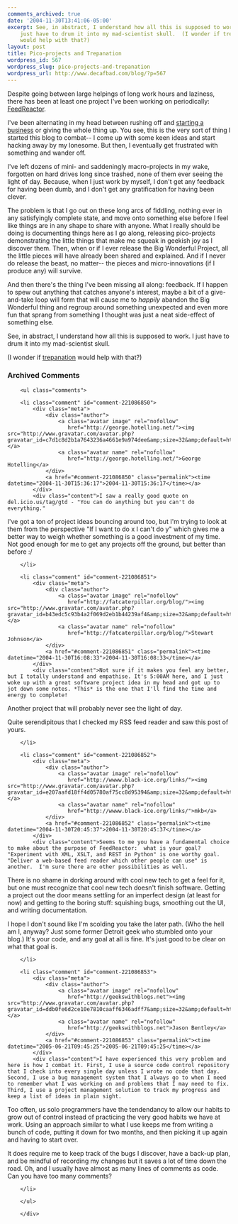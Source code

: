```yaml
---
comments_archived: true
date: '2004-11-30T13:41:06-05:00'
excerpt: See, in abstract, I understand how all this is supposed to work.  I
    just have to drum it into my mad-scientist skull.  (I wonder if trepanation
    would help with that?)
layout: post
title: Pico-projects and Trepanation
wordpress_id: 567
wordpress_slug: pico-projects-and-trepanation
wordpress_url: http://www.decafbad.com/blog/?p=567
---
```

Despite going between large helpings of long work hours and laziness, there has been at least one project I've been working on periodically: [FeedReactor](http://decafbad.com/kwiki/?FeedReactor).  

I've been alternating in my head between rushing off and [starting a business](http://www.decafbad.com/blog/2004/09/20/bootstrapping_out_into_open_space) or giving the whole thing up.  You see, this is the very sort of thing I started this blog to combat-- I come up with some keen ideas and start hacking away by my lonesome.  But then, I eventually get frustrated with something and wander off.  

I've left dozens of mini- and saddeningly macro-projects in my wake, forgotten on hard drives long since trashed, none of them ever seeing the light of day.  Because, when I just work by myself, I don't get any feedback for having been dumb, and I don't get any gratification for having been clever.

The problem is that I go out on these long arcs of fiddling, nothing ever in any satisfyingly complete state, and move onto something else before I feel like things are in any shape to share with anyone.  What I really should be doing is documenting things here as I go along, releasing pico-projects demonstrating the little things that make me squeak in geekish joy as I discover them.  Then, when or if I ever release the Big Wonderful Project, all the little pieces will have already been shared and explained.  And if I never do release the beast, no matter-- the pieces and micro-innovations (if I produce any) will survive.  

And then there's the thing I've been missing all along:  feedback.  If I happen to spew out anything that catches anyone's interest, maybe a bit of a give-and-take loop will form that will cause me to *happily* abandon the Big Wonderful thing and regroup around something unexpected and even more fun that sprang from something I thought was just a neat side-effect of something else.

See, in abstract, I understand how all this is supposed to work.  I just have to drum it into my mad-scientist skull.  

(I wonder if [trepanation](http://www.trepanationguide.com/) would help with that?)

<div id="comments" class="comments archived-comments">
            <h3>Archived Comments</h3>
            
        <ul class="comments">
            
        <li class="comment" id="comment-221086850">
            <div class="meta">
                <div class="author">
                    <a class="avatar image" rel="nofollow" 
                       href="http://george.hotelling.net/"><img src="http://www.gravatar.com/avatar.php?gravatar_id=c7d1c8d2b1a7643236a4661e9a974dee&amp;size=32&amp;default=http://mediacdn.disqus.com/1320279820/images/noavatar32.png"/></a>
                    <a class="avatar name" rel="nofollow" 
                       href="http://george.hotelling.net/">George Hotelling</a>
                </div>
                <a href="#comment-221086850" class="permalink"><time datetime="2004-11-30T15:36:17">2004-11-30T15:36:17</time></a>
            </div>
            <div class="content">I saw a really good quote on del.icio.us/tag/gtd - "You can do anything but you can't do everything."  

I've got a ton of project ideas bouncing around too, but I'm trying to look at them from the perspective "If I want to do x I can't do y" which gives me a better way to weigh whether something is a good investment of my time.  Not good enough for me to get any projects off the ground, but better than before :/</div>
            
        </li>
    
        <li class="comment" id="comment-221086851">
            <div class="meta">
                <div class="author">
                    <a class="avatar image" rel="nofollow" 
                       href="http://fatcaterpillar.org/blog/"><img src="http://www.gravatar.com/avatar.php?gravatar_id=b43edc5c93b4a2f069d2eb1b44239af4&amp;size=32&amp;default=http://mediacdn.disqus.com/1320279820/images/noavatar32.png"/></a>
                    <a class="avatar name" rel="nofollow" 
                       href="http://fatcaterpillar.org/blog/">Stewart Johnson</a>
                </div>
                <a href="#comment-221086851" class="permalink"><time datetime="2004-11-30T16:08:33">2004-11-30T16:08:33</time></a>
            </div>
            <div class="content">Not sure if it makes you feel any better, but I totally understand and empathise. It's 5:00AM here, and I just woke up with a great software project idea in my head and got up to jot down some notes. *This* is the one that I'll find the time and energy to complete!

Another project that will probably never see the light of day.

Quite serendipitous that I checked my RSS feed reader and saw this post of yours.</div>
            
        </li>
    
        <li class="comment" id="comment-221086852">
            <div class="meta">
                <div class="author">
                    <a class="avatar image" rel="nofollow" 
                       href="http://wwww.black-ice.org/links/"><img src="http://www.gravatar.com/avatar.php?gravatar_id=e207aafd18ff4d05780af75cc8d95394&amp;size=32&amp;default=http://mediacdn.disqus.com/1320279820/images/noavatar32.png"/></a>
                    <a class="avatar name" rel="nofollow" 
                       href="http://wwww.black-ice.org/links/">mkb</a>
                </div>
                <a href="#comment-221086852" class="permalink"><time datetime="2004-11-30T20:45:37">2004-11-30T20:45:37</time></a>
            </div>
            <div class="content">Seems to me you have a fundamental choice to make about the purpose of FeedReactor:  what is your goal?  "Experiment with XML, XSLT, and REST in Python" is one worthy goal.  "Deliver a web-based feed reader which other people can use" is another.  I'm sure there are other possibilities as well.

There is no shame in dorking around with cool new tech to get a feel for it, but one must recognize that cool new tech doesn't finish software.  Getting a project out the door means settling for an imperfect design (at least for now) and getting to the boring stuff:  squishing bugs, smoothing out the UI, and writing documentation.  

I hope I don't sound like I'm scolding you take the later path.  (Who the hell am I, anyway?  Just some former Detroit geek who stumbled onto your blog.)  It's your code, and any goal at all is fine.  It's just good to be clear on what that goal is.</div>
            
        </li>
    
        <li class="comment" id="comment-221086853">
            <div class="meta">
                <div class="author">
                    <a class="avatar image" rel="nofollow" 
                       href="http://geekswithblogs.net"><img src="http://www.gravatar.com/avatar.php?gravatar_id=ddb0fe6d2ce10e7810caaff6346adff7&amp;size=32&amp;default=http://mediacdn.disqus.com/1320279820/images/noavatar32.png"/></a>
                    <a class="avatar name" rel="nofollow" 
                       href="http://geekswithblogs.net">Jason Bentley</a>
                </div>
                <a href="#comment-221086853" class="permalink"><time datetime="2005-06-21T09:45:25">2005-06-21T09:45:25</time></a>
            </div>
            <div class="content">I have experienced this very problem and here is how I combat it. First, I use a source code control repository that I check into every single day unless I wrote no code that day. Second, I use a bug management system that I always go to when I need to remember what I was working on and problems that I may need to fix. Third, I use a project management solution to track my progress and keep a list of ideas in plain sight.

Too often, us solo programmers have the tendendancy to allow our habits to grow out of control instead of practicing the very good habits we have at work. Using an approach similar to what I use keeps me from writing a bunch of code, putting it down for two months, and then picking it up again and having to start over.

It does require me to keep track of the bugs I discover, have a back-up plan, and be mindful of recording my changes but it saves a lot of time down the road. Oh, and I usually have almost as many lines of comments as code. Can you have too many comments?</div>
            
        </li>
    
        </ul>
    
        </div>
    
